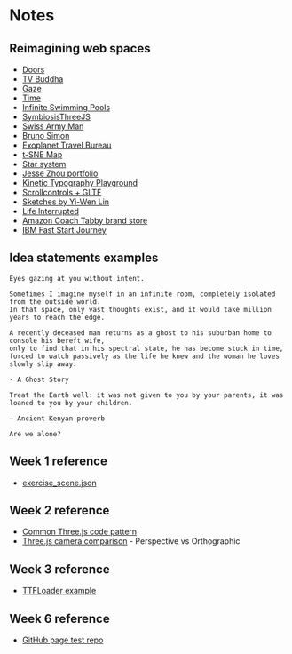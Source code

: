 # Notes

## Reimagining web spaces

- [Doors](https://doors.parkjoohyun.com/)
- [TV Buddha](https://tv-buddha.parkjoohyun.com/)
- [Gaze](https://gaze.parkjoohyun.com/)
- [Time](https://time.parkjoohyun.com/)
- [Infinite Swimming Pools](https://zer02z2.github.io/Swimming-Pools-in-the-Hill/)
- [SymbiosisThreeJS](https://dannoblem.github.io/SymbiosisThreeJS/)
- [Swiss Army Man](https://swissarmyman.com/)
- [Bruno Simon](https://bruno-simon.com/)
- [Exoplanet Travel Bureau](https://exoplanets.nasa.gov/alien-worlds/exoplanet-travel-bureau/)
- [t-SNE Map](https://experiments.withgoogle.com/t-sne-map)
- [Star system](https://codepen.io/seanseansean/pen/vEjOvy)
- [Jesse Zhou portfolio](https://jesse-zhou.com/)
- [Kinetic Typography Playground](https://kinetic-typography-playground.netlify.app/)
- [Scrollcontrols + GLTF](https://codesandbox.io/s/4jr4p)
- [Sketches by Yi-Wen Lin](https://yiwenl.github.io/Sketches/)
- [Life Interrupted](https://life-interrupted.parkjoohyun.com/#/digitalexperience/room/1)
- [Amazon Coach Tabby brand store](https://www.amazon.com/stores/page/F3D8452D-98F8-46A6-8B8B-55A5B6B79F80)
- [IBM Fast Start Journey](https://www.ibm.com/watson/supply-chain/resources/fast-start-journey/)

## Idea statements examples
```
Eyes gazing at you without intent.
```

```
Sometimes I imagine myself in an infinite room, completely isolated from the outside world.
In that space, only vast thoughts exist, and it would take million years to reach the edge.
```

```
A recently deceased man returns as a ghost to his suburban home to console his bereft wife,
only to find that in his spectral state, he has become stuck in time,
forced to watch passively as the life he knew and the woman he loves slowly slip away.

- A Ghost Story
```

```
Treat the Earth well: it was not given to you by your parents, it was loaned to you by your children.

– Ancient Kenyan proverb
```

```
Are we alone?
```


## Week 1 reference

- [exercise_scene.json](https://github.com/jooohyunpark/itp-canvas-for-coders/blob/main/week1/public/exercise_scene.json)


## Week 2 reference

- [Common Three.js code pattern](https://github.com/mrdoob/three.js/blob/master/examples/misc_controls_orbit.html)
- [Three.js camera comparison](https://github.com/jooohyunpark/threejs-camera-comparison) - Perspective vs Orthographic


## Week 3 reference
- [TTFLoader example](https://threejs.org/examples/?q=font#webgl_loader_ttf)


## Week 6 reference
- [GitHub page test repo](https://github.com/jooohyunpark/github-page)

